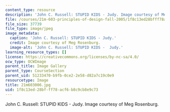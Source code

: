 ```yaml
---
content_type: resource
description: 'John C. Russell: STUPID KIDS - Judy. Image courtesy of Meg Rosenburg.'
file: /courses/21m-603-principles-of-design-fall-2005/1f8c13ed28bfff78acf6b8c9cb8e9c73_21m603006.jpg
file_size: 37739
file_type: image/jpeg
image_metadata:
  caption: 'John C. Russell: STUPID KIDS - Judy.'
  credit: Image courtesy of Meg Rosenburg.
  image-alt: 'John C. Russell: STUPID KIDS -  Judy.'
learning_resource_types: []
license: https://creativecommons.org/licenses/by-nc-sa/4.0/
ocw_type: OCWImage
parent_title: Image Gallery
parent_type: CourseSection
parent_uid: 51233470-b9fb-0ce2-2e58-d82a7c19c0e9
resourcetype: Image
title: 21m603006.jpg
uid: 1f8c13ed-28bf-ff78-acf6-b8c9cb8e9c73
---
```

John C. Russell: STUPID KIDS - Judy. Image courtesy of Meg Rosenburg.